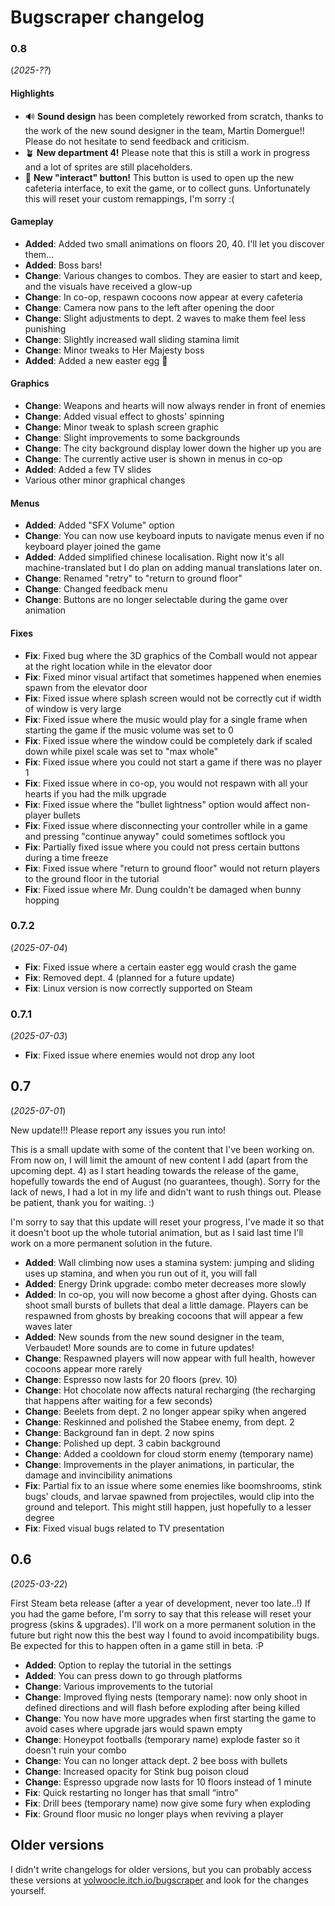 # Bugscraper changelog

### 0.8
(*2025-??*)

#### Highlights
- 🔊 **Sound design** has been completely reworked from scratch, thanks to the work of the new sound designer in the team, Martin Domergue!! Please do not hesitate to send feedback and criticism.
- 🪴 **New department 4!** Please note that this is still a work in progress and a lot of sprites are still placeholders. 
- 🔘 **New "interact" button!** This button is used to open up the new cafeteria interface, to exit the game, or to collect guns. Unfortunately this will reset your custom remappings, I'm sorry :(

#### Gameplay
- **Added**: Added two small animations on floors 20, 40. I'll let you discover them... 
- **Added**: Boss bars!
- **Change**: Various changes to combos. They are easier to start and keep, and the visuals have received a glow-up
- **Change**: In co-op, respawn cocoons now appear at every cafeteria
- **Change**: Camera now pans to the left after opening the door
- **Change**: Slight adjustments to dept. 2 waves to make them feel less punishing 
- **Change**: Slightly increased wall sliding stamina limit
- **Change**: Minor tweaks to Her Majesty boss
- **Added**: Added a new easter egg 👀 

#### Graphics
- **Change**: Weapons and hearts will now always render in front of enemies
- **Change**: Added visual effect to ghosts' spinning
- **Change**: Minor tweak to splash screen graphic
- **Change**: Slight improvements to some backgrounds
- **Change**: The city background display lower down the higher up you are 
- **Change**: The currently active user is shown in menus in co-op 
- **Added**: Added a few TV slides
- Various other minor graphical changes 

#### Menus
- **Added**: Added "SFX Volume" option
- **Change**: You can now use keyboard inputs to navigate menus even if no keyboard player joined the game
- **Added**: Added simplified chinese localisation. Right now it's all machine-translated but I do plan on adding manual translations later on.
- **Change**: Renamed "retry" to "return to ground floor"
- **Change**: Changed feedback menu
- **Change**: Buttons are no longer selectable during the game over animation

#### Fixes
- **Fix**: Fixed bug where the 3D graphics of the Comball would not appear at the right location while in the elevator door
- **Fix**: Fixed minor visual artifact that sometimes happened when enemies spawn from the elevator door
- **Fix**: Fixed issue where splash screen would not be correctly cut if width of window is very large
- **Fix**: Fixed issue where the music would play for a single frame when starting the game if the music volume was set to 0 
- **Fix**: Fixed issue where the window could be completely dark if scaled down while pixel scale was set to "max whole" 
- **Fix**: Fixed issue where you could not start a game if there was no player 1
- **Fix**: Fixed issue where in co-op, you would not respawn with all your hearts if you had the milk upgrade
- **Fix**: Fixed issue where the "bullet lightness" option would affect non-player bullets
- **Fix**: Fixed issue where disconnecting your controller while in a game and pressing "continue anyway" could sometimes softlock you 
- **Fix**: Partially fixed issue where you could not press certain buttons during a time freeze 
- **Fix**: Fixed issue where "return to ground floor" would not return players to the ground floor in the tutorial
- **Fix**: Fixed issue where Mr. Dung couldn't be damaged when bunny hopping


### 0.7.2
(*2025-07-04*)

- **Fix**: Fixed issue where a certain easter egg would crash the game
- **Fix**: Removed dept. 4 (planned for a future update) 
- **Fix**: Linux version is now correctly supported on Steam

### 0.7.1
(*2025-07-03*)

- **Fix**: Fixed issue where enemies would not drop any loot

## 0.7
(*2025-07-01*)

New update!!! Please report any issues you run into!

This is a small update with some of the content that I've been working on. From now on, I will limit the amount of new content I add (apart from the upcoming dept. 4) as I start heading towards the release of the game, hopefully towards the end of August (no guarantees, though). Sorry for the lack of news, I had a lot in my life and didn't want to rush things out. Please be patient, thank you for waiting. :)

I'm sorry to say that this update will reset your progress, I've made it so that it doesn't boot up the whole tutorial animation, but as I said last time I'll work on a more permanent solution in the future.

- **Added**: Wall climbing now uses a stamina system: jumping and sliding uses up stamina, and when you run out of it, you will fall 
- **Added**: Energy Drink upgrade: combo meter decreases more slowly
- **Added**: In co-op, you will now become a ghost after dying. Ghosts can shoot small bursts of bullets that deal a little damage. Players can be respawned from ghosts by breaking cocoons that will appear a few waves later
- **Added**: New sounds from the new sound designer in the team, Verbaudet! More sounds are to come in future updates!
- **Change**: Respawned players will now appear with full health, however cocoons appear more rarely  
- **Change**: Espresso now lasts for 20 floors (prev. 10)
- **Change**: Hot chocolate now affects natural recharging (the recharging that happens after waiting for a few seconds)
- **Change**: Beelets from dept. 2 no longer appear spiky when angered
- **Change**: Reskinned and polished the Stabee enemy, from dept. 2
- **Change**: Background fan in dept. 2 now spins 
- **Change**: Polished up dept. 3 cabin background
- **Change**: Added a cooldown for cloud storm enemy (temporary name)
- **Change**: Improvements in the player animations, in particular, the damage and invincibility animations
- **Fix**: Partial fix to an issue where some enemies like boomshrooms, stink bugs' clouds, and larvae spawned from projectiles, would clip into the ground and teleport. This might still happen, just hopefully to a lesser degree
- **Fix**: Fixed visual bugs related to TV presentation

## 0.6 
(*2025-03-22*)

First Steam beta release (after a year of development, never too late..!) If you had the game before, I'm sorry to say that this release will reset your progress (skins & upgrades). I'll work on a more permanent solution in the future but right now this the best way I found to avoid incompatibility bugs. Be expected for this to happen often in a game still in beta. :P

- **Added**: Option to replay the tutorial in the settings 
- **Added**: You can press down to go through platforms
- **Change**: Various improvements to the tutorial
- **Change**: Improved flying nests (temporary name): now only shoot in defined directions and will flash before exploding after being killed
- **Change**: You now have more upgrades when first starting the game to avoid cases where upgrade jars would spawn empty 
- **Change**: Honeypot footballs (temporary name) explode faster so it doesn't ruin your combo
- **Change**: You can no longer attack dept. 2 bee boss with bullets
- **Change**: Increased opacity for Stink bug poison cloud
- **Change**: Espresso upgrade now lasts for 10 floors instead of 1 minute
- **Fix**: Quick restarting no longer has that small “intro”
- **Fix**: Drill bees (temporary name) now give some fury when exploding
- **Fix**: Ground floor music no longer plays when reviving a player 

## Older versions
I didn't write changelogs for older versions, but you can probably access these versions at [yolwoocle.itch.io/bugscraper](https://yolwoocle.itch.io/bugscraper) and look for the changes yourself.